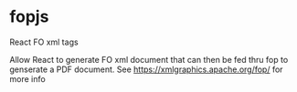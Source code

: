 # fopjs
React FO xml tags 

Allow React to generate FO xml document that can then be fed thru fop to genserate a PDF document. See https://xmlgraphics.apache.org/fop/ for more info
